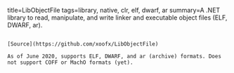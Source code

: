 title=LibObjectFile
tags=library, native, clr, elf, dwarf, ar
summary=A .NET library to read, manipulate, and write linker and executable object files (ELF, DWARF, ar).
~~~~~~

[Source](https://github.com/xoofx/LibObjectFile)

As of June 2020, supports ELF, DWARF, and ar (archive) formats. Does not support COFF or MachO formats (yet).

